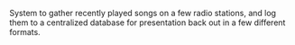 System to gather recently played songs on a few radio stations, and log them to a centralized database for presentation back out in a few different formats.